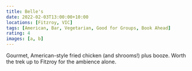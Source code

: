 ```yaml
---
title: Belle's
date: 2022-02-03T13:00:00+10:00
locations: [Fitzroy, VIC]
tags: [American, Bar, Vegetarian, Good for Groups, Book Ahead]
rating: 4
images: [a, b]
---
```


Gourmet, American-style fried chicken (and shrooms!) plus booze. Worth the trek up to Fitzroy for the ambience alone.